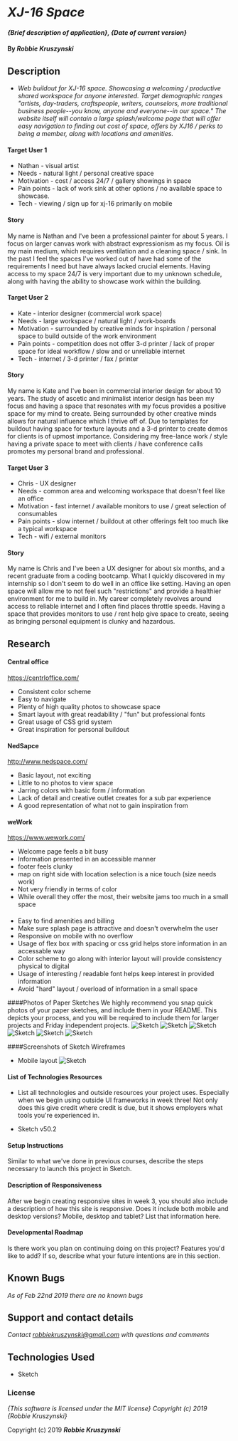 # _XJ-16 Space_

#### _{Brief description of application}, {Date of current version}_

#### By _**Robbie Kruszynski**_

## Description

* _Web buildout for XJ-16 space. Showcasing a welcoming / productive shared workspace for anyone interested. Target demographic ranges "artists, day-traders, craftspeople, writers, counselors, more traditional business people--you know, anyone and everyone--in our space." The website itself will contain a large splash/welcome page that will offer easy navigation to finding out cost of space, offers by XJ16 / perks to being a member, along with locations and amenities._

#### Target User 1
* Nathan - visual artist
* Needs - natural light / personal creative space
* Motivation - cost / access 24/7 / gallery showings in space
* Pain points - lack of work sink at other options / no available space to showcase.
* Tech - viewing / sign up for xj-16 primarily on mobile
#### Story
My name is Nathan and I've been a professional painter for about 5 years. I focus on larger canvas work with abstract expressionism as my focus. Oil is my main medium, which requires ventilation and a cleaning space / sink. In the past I feel the spaces I've worked out of have had some of the requirements I need but have always lacked crucial elements.  Having access to my space 24/7 is very important due to my unknown schedule, along with having the ability to showcase work within the building.

#### Target User 2
* Kate - interior designer (commercial work space)
* Needs - large workspace / natural light / work-boards
* Motivation - surrounded by creative minds for inspiration / personal space to build outside of the work environment
* Pain points - competition does not offer 3-d printer / lack of proper space for ideal workflow / slow and or unreliable internet
* Tech - internet / 3-d printer / fax / printer
#### Story
My name is Kate and I've been in commercial interior design for about 10 years. The study of ascetic and minimalist interior design has been my focus and having a space that resonates with my focus provides a positive space for my mind to create. Being surrounded by other creative minds allows for natural influence which I thrive off of. Due to templates for buildout having space for texture layouts and a 3-d printer to create demos for clients is of upmost importance. Considering my free-lance work / style having a private space to meet with clients / have conference calls promotes my personal brand and professional.

#### Target User 3
* Chris - UX designer
* Needs - common area and welcoming workspace that doesn't feel like an office
* Motivation - fast internet / available monitors to use / great selection of consumables
* Pain points - slow internet / buildout at other offerings felt too much like a typical workspace
* Tech - wifi / external monitors
#### Story
My name is Chris and I've been a UX designer for about six months, and a recent graduate from a coding bootcamp. What I quickly discovered in my internship so I don't seem to do well in an office like setting. Having an open space will allow me to not feel such "restrictions" and provide a healthier environment for me to build in. My career completely revolves around access to reliable internet and I often find places throttle speeds. Having a space that provides monitors to use / rent help give space to create, seeing as bringing personal equipment is clunky and hazardous.

## Research
#### Central office
https://centrloffice.com/
* Consistent color scheme
* Easy to navigate
* Plenty of high quality photos to showcase space
* Smart layout with great readability / "fun" but professional fonts
* Great usage of CSS grid system
* Great inspiration for personal buildout
#### NedSapce
http://www.nedspace.com/
* Basic layout, not exciting
* Little to no photos to view space
* Jarring colors with basic form / information
* Lack of detail and creative outlet creates for a sub par experience
* A good representation of what not to gain inspiration from

#### weWork
https://www.wework.com/
* Welcome page feels a bit busy
* Information presented in an accessible manner
* footer feels clunky
* map on right side with location selection is a nice touch (size needs work)
* Not very friendly in terms of color
* While overall they offer the most, their website jams too much in a small space

####

* Easy to find amenities and billing
* Make sure splash page is attractive and doesn't overwhelm the user
* Responsive on mobile with no overflow
* Usage of flex box with spacing or css grid helps store information in an accessable way
* Color scheme to go along with interior layout will provide consistency physical to digital
* Usage of interesting / readable font helps keep interest in provided information
* Avoid "hard" layout / overload of information in a small space

####Photos of Paper Sketches
We highly recommend you snap quick photos of your paper sketches, and include them in your README. This depicts your process, and you will be required to include them for larger projects and Friday independent projects.
![Sketch](img/sketch1.jpg)
![Sketch](img/sketch2.jpg)
![Sketch](img/sketch3.jpg)
![Sketch](img/sketch4.jpg)
![Sketch](img/sketch5.jpg)
![Sketch](img/sketch6.jpg)





####Screenshots of Sketch Wireframes
* Mobile layout
![Sketch](img/splash.png)

#### List of Technologies Resources

* List all technologies and outside resources your project uses. Especially when we begin using outside UI frameworks in week three! Not only does this give credit where credit is due, but it shows employers what tools you're experienced in.

* Sketch v50.2


#### Setup Instructions
Similar to what we've done in previous courses, describe the steps necessary to launch this project in Sketch.

#### Description of Responsiveness
After we begin creating responsive sites in week 3, you should also include a description of how this site is responsive. Does it include both mobile and desktop versions? Mobile, desktop and tablet? List that information here.

#### Developmental Roadmap
Is there work you plan on continuing doing on this project? Features you'd like to add? If so, describe what your future intentions are in this section.

## Known Bugs

_As of Feb 22nd 2019 there are no known bugs_

## Support and contact details

_Contact robbiekruszynski@gmail.com with questions and comments_

## Technologies Used

* Sketch

### License

*{This software is licensed under the MIT license} Copyright (c) 2019 {Robbie Kruszynski}*

Copyright (c) 2019 **_Robbie Kruszynski_**
